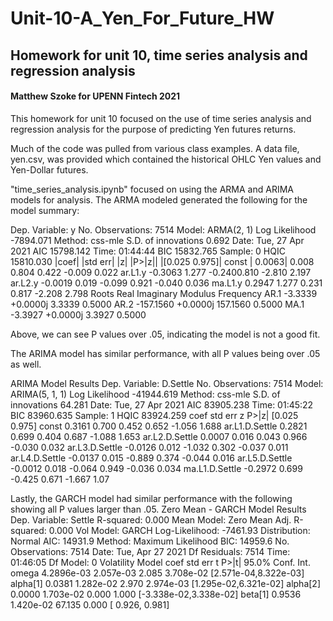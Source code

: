 # Unit-10-A_Yen_For_Future_HW
Homework for unit 10, time series analysis and regression analysis
----------------------------------------------------------------------
#### Matthew Szoke for UPENN Fintech 2021

This homework for unit 10 focused on the use of time series analysis and regression analysis for the purpose of predicting Yen futures returns.

Much of the code was pulled from various class examples.  A data file, yen.csv, was provided which contained the historical OHLC Yen values and Yen-Dollar futures.

"time_series_analysis.ipynb" focused on using the ARMA and ARIMA models for analysis.  The ARMA modeled generated the following for the model summary:

Dep. Variable:	y	No. Observations:	7514
Model:	ARMA(2, 1)	Log Likelihood	-7894.071
Method:	css-mle	S.D. of innovations	0.692
Date:	Tue, 27 Apr 2021	AIC	15798.142
Time:	01:44:44	BIC	15832.765
Sample:	0	HQIC	15810.030
      |coef|	|std err|	    |z|	  |P>|z||	 |[0.025	0.975]|
const	  | 0.0063|	0.008	0.804	0.422	-0.009	0.022
ar.L1.y	-0.3063	1.277	-0.2400.810	-2.810	2.197
ar.L2.y	-0.0019	0.019	-0.099	0.921	-0.040	0.036
ma.L1.y	0.2947	1.277	0.231	0.817	-2.208	2.798
Roots
Real	Imaginary	Modulus	Frequency
AR.1	-3.3339	+0.0000j	3.3339	0.5000
AR.2	-157.1560	+0.0000j	157.1560	0.5000
MA.1	-3.3927	+0.0000j	3.3927	0.5000

Above, we can see P values over .05, indicating the model is not a good fit.

The ARIMA model has similar performance, with all P values being over .05 as well.

ARIMA Model Results
Dep. Variable:	D.Settle	No. Observations:	7514
Model:	ARIMA(5, 1, 1)	Log Likelihood	-41944.619
Method:	css-mle	S.D. of innovations	64.281
Date:	Tue, 27 Apr 2021	AIC	83905.238
Time:	01:45:22	BIC	83960.635
Sample:	1	HQIC	83924.259
                 coef	std err	  z	    P>|z|	 [0.025	0.975]
         const	0.3161	0.700	 0.452	  0.652	-1.056	1.688
ar.L1.D.Settle	0.2821	0.699	 0.404	  0.687	-1.088	1.653
ar.L2.D.Settle	0.0007	0.016	 0.043	  0.966	-0.030	0.032
ar.L3.D.Settle	-0.0126	0.012	-1.032	0.302	-0.037	0.011
ar.L4.D.Settle	-0.0137	0.015	-0.889	0.374	-0.044	0.016
ar.L5.D.Settle	-0.0012	0.018	-0.064	0.949	-0.036	0.034
ma.L1.D.Settle	-0.2972	0.699	-0.425	0.671	-1.667	1.07

Lastly, the GARCH model had similar performance with the following showing all P values larger than .05.
Zero Mean - GARCH Model Results
Dep. Variable:	Settle	R-squared:	0.000
Mean Model:	Zero Mean	Adj. R-squared:	0.000
Vol Model:	GARCH	Log-Likelihood:	-7461.93
Distribution:	Normal	AIC:	14931.9
Method:	Maximum Likelihood	BIC:	14959.6
No. Observations:	7514
Date:	Tue, Apr 27 2021	Df Residuals:	7514
Time:	01:46:05	Df Model:	0
Volatility Model
      coef	          std err	    t	   P>|t|	      95.0% Conf. Int.
omega	    4.2896e-03	2.057e-03	2.085	 3.708e-02	[2.571e-04,8.322e-03]
alpha[1]	0.0381	    1.282e-02	2.970	 2.974e-03	[1.295e-02,6.321e-02]
alpha[2]	0.0000	    1.703e-02	0.000	 1.000	    [-3.338e-02,3.338e-02]
beta[1]	  0.9536	    1.420e-02	67.135 0.000	    [ 0.926, 0.981]

